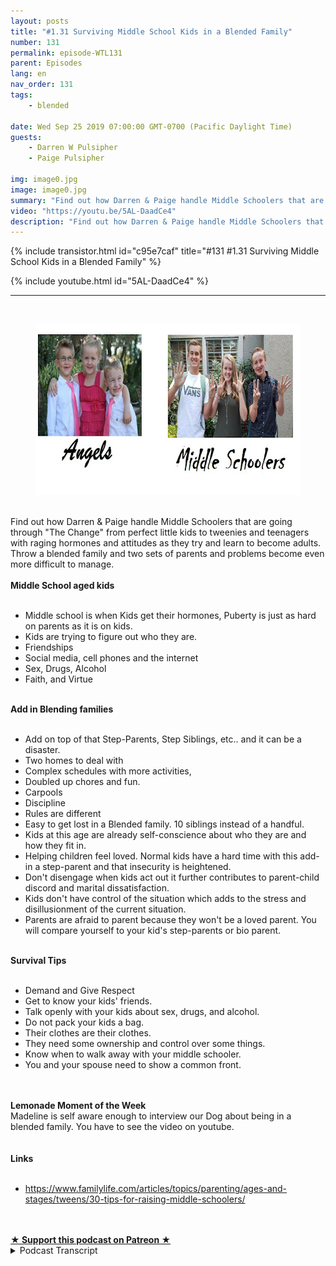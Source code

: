 ```yaml
---
layout: posts
title: "#1.31 Surviving Middle School Kids in a Blended Family"
number: 131
permalink: episode-WTL131
parent: Episodes
lang: en
nav_order: 131
tags:
    - blended

date: Wed Sep 25 2019 07:00:00 GMT-0700 (Pacific Daylight Time)
guests:
    - Darren W Pulsipher
    - Paige Pulsipher

img: image0.jpg
image: image0.jpg
summary: "Find out how Darren & Paige handle Middle Schoolers that are going through The Change from perfect little kids to tweenies and teenagers with raging hormones and attitudes as they try and learn to become adults. Throw a blended family and two sets of parents and problems become even more difficult to manage."
video: "https://youtu.be/5AL-DaadCe4"
description: "Find out how Darren & Paige handle Middle Schoolers that are going through The Change from perfect little kids to tweenies and teenagers with raging hormones and attitudes as they try and learn to become adults. Throw a blended family and two sets of parents and problems become even more difficult to manage."
---
```


<div>
{% include transistor.html id="c95e7caf" title="#131 #1.31 Surviving Middle School Kids in a Blended Family" %}

{% include youtube.html id="5AL-DaadCe4" %}
</div>

---

<html><head></head><body><div><a href="https://1.bp.blogspot.com/-NctRnqvQ9sY/XYrQVaXBERI/AAAAAAAFDwk/Vo6Sdul535ozmhZjvBL3k52_MrDuTIzsQCNcBGAsYHQ/s1600/WTL-26.jpg"><br></a><figure data-trix-attachment="{&quot;contentType&quot;:&quot;image&quot;,&quot;height&quot;:274,&quot;url&quot;:&quot;https://1.bp.blogspot.com/-NctRnqvQ9sY/XYrQVaXBERI/AAAAAAAFDwk/Vo6Sdul535ozmhZjvBL3k52_MrDuTIzsQCNcBGAsYHQ/s640/WTL-26.jpg&quot;,&quot;width&quot;:640}" data-trix-content-type="image" class="attachment attachment--preview"><img src="./image0.jpg" width="640" height="274"><figcaption class="attachment__caption"></figcaption></figure></div><div><br></div><div>Find out how Darren &amp; Paige handle Middle Schoolers that are going through "The Change" from perfect little kids to tweenies and teenagers with raging hormones and attitudes as they try and learn to become adults. Throw a blended family and two sets of parents and problems become even more difficult to manage.</div><div><strong><br>Middle School aged kids<br></strong><br></div><ul><li>Middle school is when Kids get their hormones, Puberty is just as hard on parents as it is on kids.</li><li>Kids are trying to figure out who they are.</li><li>Friendships</li><li>Social media, cell phones and the internet</li><li>Sex, Drugs, Alcohol</li><li>Faith, and Virtue</li></ul><div><strong><br>Add in Blending families<br></strong><br></div><ul><li>Add on top of that Step-Parents, Step Siblings, etc.. and it can be a disaster.</li><li>Two homes to deal with</li><li>Complex schedules with more activities,</li><li>Doubled up chores and fun.</li><li>Carpools</li><li>Discipline</li><li>Rules are different</li><li>Easy to get lost in a Blended family. 10 siblings instead of a handful.</li><li>Kids at this age are already self-conscience about who they are and how they fit in.</li><li>Helping children feel loved. Normal kids have a hard time with this add-in a step-parent and that insecurity is heightened.</li><li>Don't disengage when kids act out it further contributes to parent-child discord and marital dissatisfaction.</li><li>Kids don't have control of the situation which adds to the stress and disillusionment of the current situation.</li><li>Parents are afraid to parent because they won't be a loved parent. You will compare yourself to your kid's step-parents or bio parent.&nbsp;</li></ul><div><strong><br>Survival Tips<br></strong><br></div><ul><li>Demand and Give Respect</li><li>Get to know your kids' friends.</li><li>Talk openly with your kids about sex, drugs, and alcohol.</li><li>Do not pack your kids a bag.&nbsp;</li><li>Their clothes are their clothes.</li><li>They need some ownership and control over some things.</li><li>Know when to walk away with your middle schooler.</li><li>You and your spouse need to show a common front.</li></ul><div><br></div><div><strong><br>Lemonade Moment of the Week</strong></div><div>Madeline is self aware enough to interview our Dog about being in a blended family. You have to see the video on youtube.&nbsp;</div><div><br></div><div><strong><br>Links<br></strong><br></div><ul><li><a href="https://www.familylife.com/articles/topics/parenting/ages-and-stages/tweens/30-tips-for-raising-middle-schoolers/">https://www.familylife.com/articles/topics/parenting/ages-and-stages/tweens/30-tips-for-raising-middle-schoolers/</a></li></ul><div><br><br></div>
<strong>
  <a href="https://www.patreon.com/wheresthelemonade" target="_donate" rel="payment" title="★ Support this podcast on Patreon ★">★ Support this podcast on Patreon ★</a>
</strong></body></html>

<details>
<summary> Podcast Transcript </summary>

<p></p>

</details>
